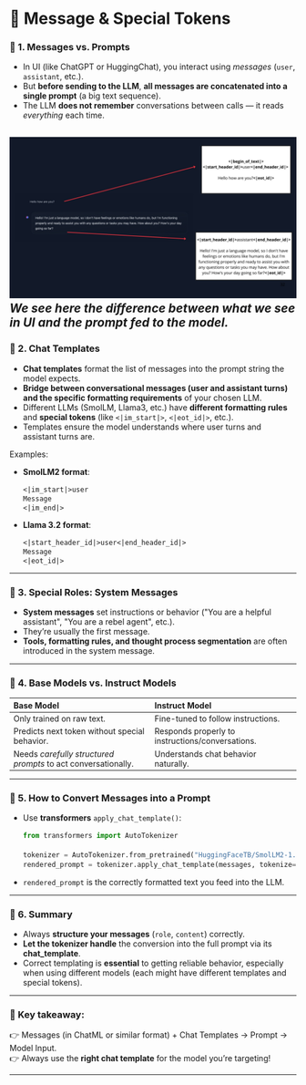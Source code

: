 # 💬 Message & Special Tokens

### 🌟 1. Messages vs. Prompts
- In UI (like ChatGPT or HuggingChat), you interact using *messages* (`user`, `assistant`, etc.).
- But **before sending to the LLM**, **all messages are concatenated into a single prompt** (a big text sequence).
- The LLM **does not remember** conversations between calls — it reads *everything* each time.

![Message](../assets/assistant.jpg)
*We see here the difference between what we see in UI and the prompt fed to the model.*
---

### 🌟 2. Chat Templates
- **Chat templates** format the list of messages into the prompt string the model expects.
- **Bridge between conversational messages (user and assistant turns) and the specific formatting requirements** of your chosen LLM.
- Different LLMs (SmolLM, Llama3, etc.) have **different formatting rules** and **special tokens** (like `<|im_start|>`, `<|eot_id|>`, etc.).
- Templates ensure the model understands where user turns and assistant turns are.

Examples:
- **SmolLM2 format**:
  ```
  <|im_start|>user
  Message
  <|im_end|>
  ```
- **Llama 3.2 format**:
  ```
  <|start_header_id|>user<|end_header_id|>
  Message
  <|eot_id|>
  ```

---

### 🌟 3. Special Roles: System Messages
- **System messages** set instructions or behavior ("You are a helpful assistant", "You are a rebel agent", etc.).
- They’re usually the first message.
- **Tools, formatting rules, and thought process segmentation** are often introduced in the system message.

---

### 🌟 4. Base Models vs. Instruct Models
| Base Model | Instruct Model |
|:----------|:----------------|
| Only trained on raw text. | Fine-tuned to follow instructions. |
| Predicts next token without special behavior. | Responds properly to instructions/conversations. |
| Needs *carefully structured prompts* to act conversationally. | Understands chat behavior naturally. |

---

### 🌟 5. How to Convert Messages into a Prompt
- Use **transformers** `apply_chat_template()`:
  ```python
  from transformers import AutoTokenizer
  
  tokenizer = AutoTokenizer.from_pretrained("HuggingFaceTB/SmolLM2-1.7B-Instruct")
  rendered_prompt = tokenizer.apply_chat_template(messages, tokenize=False, add_generation_prompt=True)
  ```
- `rendered_prompt` is the correctly formatted text you feed into the LLM.

---

### 🌟 6. Summary
- Always **structure your messages** (`role`, `content`) correctly.
- **Let the tokenizer handle** the conversion into the full prompt via its **chat_template**.
- Correct templating is **essential** to getting reliable behavior, especially when using different models (each might have different templates and special tokens).

---

### 🎯 Key takeaway:
👉 Messages (in ChatML or similar format) + Chat Templates → Prompt → Model Input.  
👉 Always use the **right chat template** for the model you’re targeting!

---